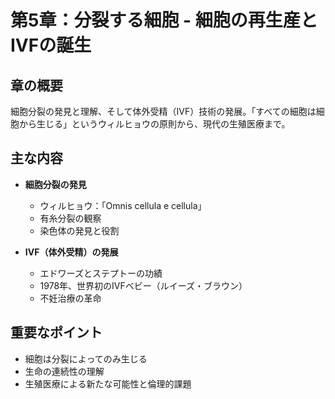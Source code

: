 # 第5章：分裂する細胞 - 細胞の再生産とIVFの誕生

## 章の概要
細胞分裂の発見と理解、そして体外受精（IVF）技術の発展。「すべての細胞は細胞から生じる」というウィルヒョウの原則から、現代の生殖医療まで。

## 主な内容
- **細胞分裂の発見**
  - ウィルヒョウ：「Omnis cellula e cellula」
  - 有糸分裂の観察
  - 染色体の発見と役割

- **IVF（体外受精）の発展**
  - エドワーズとステプトーの功績
  - 1978年、世界初のIVFベビー（ルイーズ・ブラウン）
  - 不妊治療の革命

## 重要なポイント
- 細胞は分裂によってのみ生じる
- 生命の連続性の理解
- 生殖医療による新たな可能性と倫理的課題